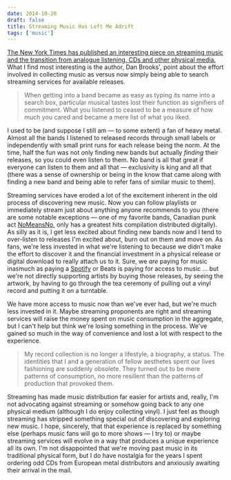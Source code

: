 ```yaml
---
date: 2014-10-20
draft: false
title: Streaming Music Has Left Me Adrift
tags: ['music']
---
```


[The New York Times has published an interesting piece on streaming music and the transition from analogue listening, CDs and other physical media.](http://www.nytimes.com/2014/10/19/magazine/streaming-music-has-left-me-adrift.html) What I find most interesting is the author, Dan Brooks', point about the effort involved in collecting music as versus now simply being able to search streaming services for available releases.<!-- excerpt -->

> When getting into a band became as easy as typing its name into a search box, particular musical tastes lost their function as signifiers of commitment. What you listened to ceased to be a measure of how much you cared and became a mere list of what you liked.

I used to be (and suppose I still am — to some extent) a fan of heavy metal. Almost all the bands I listened to released records through small labels or independently with small print runs for each release being the norm. At the time, half the fun was not only finding new bands but actually _finding_ their releases, so you could even listen to them. No band is all that great if everyone can listen to them and all that — exclusivity is king and all that (there was a sense of ownership or being in the know that came along with finding a new band and being able to refer fans of similar music to them).

Streaming services have eroded a lot of the excitement inherent in the old process of discovering new music. Now you can follow playlists or immediately stream just about anything anyone recommends to you (there are some notable exceptions — one of my favorite bands, Canadian punk act [NoMeansNo](http://www.nomeanswhatever.com), only has a greatest hits compilation distributed digitally). As silly as it is, I get less excited about finding new bands now and I tend to over-listen to releases I'm excited about, burn out on them and move on. As fans, we're less invested in what we're listening to because we didn't make the effort to discover it and the financial investment in a physical release or digital download to really attach us to it. Sure, we _are_ paying for music inasmuch as paying a [Spotify](http://spotify.com) or Beats is paying for access to music ... but we're not directly supporting artists by buying those releases, by seeing the artwork, by having to go through the tea ceremony of pulling out a vinyl record and putting it on a turntable.

We have more access to music now than we've ever had, but we're much less invested in it. Maybe streaming proponents are right and streaming services will raise the money spent on music consumption in the aggregate, but I can't help but think we're losing something in the process. We've gained so much in the way of convenience and lost a lot with respect to the experience.

> My record collection is no longer a lifestyle, a biography, a status. The identities that I and a generation of fellow aesthetes spent our lives fashioning are suddenly obsolete. They turned out to be mere patterns of consumption, no more resilient than the patterns of production that provoked them.

Streaming has made music distribution far easier for artists and, really, I'm not advocating against streaming or somehow going back to any one physical medium (although I do enjoy collecting vinyl). I just feel as though streaming has stripped something special out of discovering and exploring new music. I hope, sincerely, that that experience is replaced by something else (perhaps music fans will go to more shows — I try to) or maybe streaming services will evolve in a way that produces a unique experience all its own. I'm not disappointed that we're moving past music in its traditional physical form, but I do have nostalgia for the years I spent ordering odd CDs from European metal distributors and anxiously awaiting their arrival in the mail.
